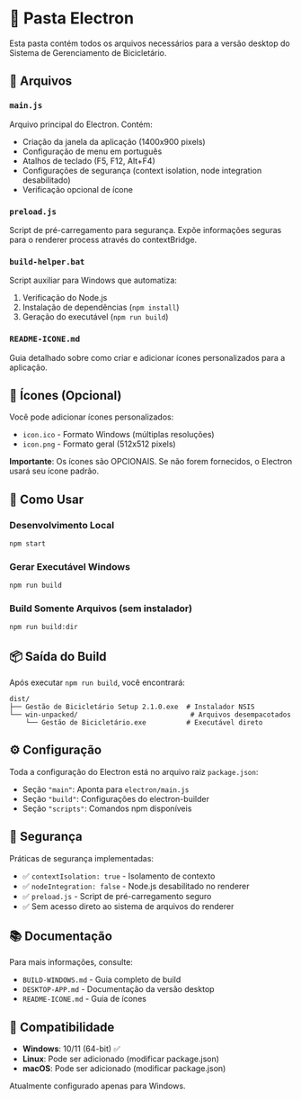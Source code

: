 # 📁 Pasta Electron

Esta pasta contém todos os arquivos necessários para a versão desktop do Sistema de Gerenciamento de Bicicletário.

## 📄 Arquivos

### `main.js`
Arquivo principal do Electron. Contém:
- Criação da janela da aplicação (1400x900 pixels)
- Configuração de menu em português
- Atalhos de teclado (F5, F12, Alt+F4)
- Configurações de segurança (context isolation, node integration desabilitado)
- Verificação opcional de ícone

### `preload.js`
Script de pré-carregamento para segurança. Expõe informações seguras para o renderer process através do contextBridge.

### `build-helper.bat`
Script auxiliar para Windows que automatiza:
1. Verificação do Node.js
2. Instalação de dependências (`npm install`)
3. Geração do executável (`npm run build`)

### `README-ICONE.md`
Guia detalhado sobre como criar e adicionar ícones personalizados para a aplicação.

## 🎨 Ícones (Opcional)

Você pode adicionar ícones personalizados:
- `icon.ico` - Formato Windows (múltiplas resoluções)
- `icon.png` - Formato geral (512x512 pixels)

**Importante**: Os ícones são OPCIONAIS. Se não forem fornecidos, o Electron usará seu ícone padrão.

## 🔧 Como Usar

### Desenvolvimento Local
```bash
npm start
```

### Gerar Executável Windows
```bash
npm run build
```

### Build Somente Arquivos (sem instalador)
```bash
npm run build:dir
```

## 📦 Saída do Build

Após executar `npm run build`, você encontrará:

```
dist/
├── Gestão de Bicicletário Setup 2.1.0.exe  # Instalador NSIS
└── win-unpacked/                            # Arquivos desempacotados
    └── Gestão de Bicicletário.exe          # Executável direto
```

## ⚙️ Configuração

Toda a configuração do Electron está no arquivo raiz `package.json`:
- Seção `"main"`: Aponta para `electron/main.js`
- Seção `"build"`: Configurações do electron-builder
- Seção `"scripts"`: Comandos npm disponíveis

## 🔐 Segurança

Práticas de segurança implementadas:
- ✅ `contextIsolation: true` - Isolamento de contexto
- ✅ `nodeIntegration: false` - Node.js desabilitado no renderer
- ✅ `preload.js` - Script de pré-carregamento seguro
- ✅ Sem acesso direto ao sistema de arquivos do renderer

## 📚 Documentação

Para mais informações, consulte:
- `BUILD-WINDOWS.md` - Guia completo de build
- `DESKTOP-APP.md` - Documentação da versão desktop
- `README-ICONE.md` - Guia de ícones

## 🎯 Compatibilidade

- **Windows**: 10/11 (64-bit) ✅
- **Linux**: Pode ser adicionado (modificar package.json)
- **macOS**: Pode ser adicionado (modificar package.json)

Atualmente configurado apenas para Windows.
